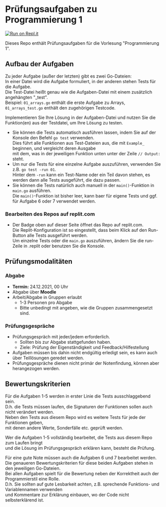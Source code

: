 # Prüfungsaufgaben zu Programmierung 1

[![Run on Repl.it](https://repl.it/badge/github/wwi21ama-prog/portfolio_prog1)](https://repl.it/github/wwi21ama-prog/portfolio_prog1)

Dieses Repo enthält Prüfungsaufgaben für die Vorlesung "Programmierung 1".

## Aufbau der Aufgaben
Zu jeder Aufgabe (außer der letzten) gibt es zwei Go-Dateien:  
In einer Datei wird die Aufgabe formuliert, in der anderen stehen Tests für die Aufgabe.  
Die Test-Datei heißt genau wie die Aufgaben-Datei mit einem zusätzlich angehängten "_test".  
Beispiel: `01_arrays.go` enthält die erste Aufgabe zu Arrays, `01_arrays_test.go` enthält
den zugehörigen Testcode.

Implementieren Sie Ihre Lösung in der Aufgaben-Datei und nutzen Sie die Funktion(en) aus der Testdatei,
um Ihre Lösung zu testen.
* Sie können die Tests automatisch ausführen lassen, indem Sie auf der Konsole den Befehl `go test` verwenden.  
  Dies führt alle Funktionen aus Test-Dateien aus, die mit `Example_` beginnen, und vergleicht deren Ausgabe  
  mit dem, was in der jeweiligen Funktion unten unter der Zeile `// Output:` steht.
* Um nur die Tests für eine einzelne Aufgabe auszuführen, verwenden Sie z.B. `go test -run 01`.  
  Hinter dem `-run` kann ein Test-Name oder ein Teil davon stehen, es werden dann alle Tests ausgeführt, die dazu passen.
* Sie können die Tests natürlich auch manuell in der `main()`-Funktion in `main.go` ausführen.  
  Die `main()`-Funktion ist bisher leer, kann baer für eigene Tests und ggf. für Aufgabe 6 oder 7 verwendet werden.

### Bearbeiten des Repos auf replit.com
* Der Badge oben auf dieser Seite öffnet das Repo auf replit.com.  
  Die Replit-Konfiguration ist so eingestellt, dass beim Klick auf den Run-Button alle Tests ausgeführt werden.  
  Um einzelne Tests oder die `main.go` auszuführen, ändern Sie die run-Zeile in .replit oder benutzen Sie die Konsole.

## Prüfungsmodalitäten

### Abgabe
* **Termin:** 24.12.2021, 00 Uhr
* Abgabe über **Moodle**
* Arbeit/Abgabe in Gruppen erlaubt
    * 1-3 Personen pro Abgabe
    * Bitte unbedingt mit angeben, wie die Gruppen zusammengesetzt sind.

### Prüfungsgespräche
* Prüfungsgespräch mit jeder/jedem erforderlich.
    * Sollten bis zur Abgabe stattgefunden haben.
    * Ziele: Prüfung der Eigenständigkeit und Feedback/Hilfestellung
* Aufgaben müssen bis dahin nicht endgültig erledigt sein, es kann auch über Teillösungen geredet werden.
* Prüfungsgespräche dienen nicht primär der Notenfindung, können aber herangezogen werden.

## Bewertungskriterien

Für die Aufgaben 1-5 werden in erster Linie die Tests ausschlaggebend sein.  
D.h. die Tests müssen laufen, die Signaturen der Funktionen sollen auch nicht verändert werden.  
Neben den Tests aus diesem Repo wird es weitere Tests für jede der Funktionen geben,  
mit denen andere Werte, Sonderfälle etc. geprüft werden.

Wer die Aufgaben 1-5 vollständig bearbeitet, die Tests aus diesem Repo zum Laufen bringt  
und die Lösung im Prüfungsgespräch erklären kann, besteht die Prüfung.

Für eine gute Note müssen auch die Aufgaben 6 und 7 bearbeitet werden.  
Die genaueren Bewertungskriterien für diese beiden Aufgaben stehen in den jeweiligen Go-Dateien.  
Bei allen Aufgaben spielt für die Bewertung neben der Korrektheit auch der Programmierstil eine Rolle.  
D.h. Sie sollten auf gute Lesbarkeit achten, z.B. sprechende Funktions- und Variablennamen verwenden  
und Kommentare zur Erklärung einbauen, wo der Code nicht selbsterklärend ist.
